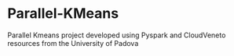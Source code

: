 # Parallel-KMeans
Parallel Kmeans project developed using Pyspark and CloudVeneto resources from the University of Padova

